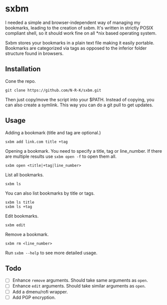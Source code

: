 # sxbm
I needed a simple and browser-independent way of managing my bookmarks, leading to the creation of sxbm.
It's written in strictly POSIX compliant shell, so it should work fine on all \*nix based operating system.

Sxbm stores your bookmarks in a plain text file making it easily portable.
Bookmarks are categorized via tags as opposed to the inferior folder structure found in browsers.

## Installation
Cone the repo.

```
git clone https://github.com/N-R-K/sxbm.git
```

Then just copy/move the script into your $PATH.
Instead of copying, you can also create a symlink. This way you can do a git pull to get updates.

## Usage
Adding a bookmark (title and tag are optional.)
```
sxbm add link.com title +tag
```

Opening a bookmark. You need to specify a title, tag or line\_number.
If there are multiple results use `sxbm open -f` to open them all.
```
sxbm open <title|+tag|line_number>
```

List all bookmarks.
```
sxbm ls
```

You can also list bookmarks by title or tags.
```
sxbm ls title
sxbm ls +tag
```

Edit bookmarks.
```
sxbm edit
```

Remove a bookmark.
```
sxbm rm <line_number>
```

Run `sxbm --help` to see more detailed usage.

## Todo

- [ ] Enhance `remove` arguments. Should take same arguments as `open`.
- [ ] Enhance `edit` arguments. Should take similar arguments as `open`.
- [ ] Add a dmenu/rofi wrapper.
- [ ] Add PGP encryption.
